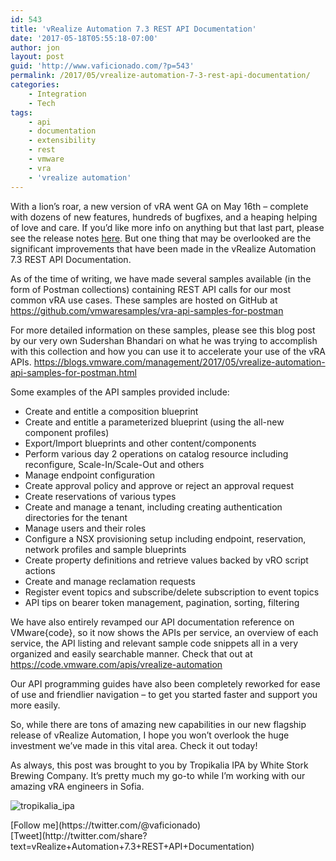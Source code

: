```yaml
---
id: 543
title: 'vRealize Automation 7.3 REST API Documentation'
date: '2017-05-18T05:55:18-07:00'
author: jon
layout: post
guid: 'http://www.vaficionado.com/?p=543'
permalink: /2017/05/vrealize-automation-7-3-rest-api-documentation/
categories:
    - Integration
    - Tech
tags:
    - api
    - documentation
    - extensibility
    - rest
    - vmware
    - vra
    - 'vrealize automation'
---
```


With a lion’s roar, a new version of vRA went GA on May 16th – complete with dozens of new features, hundreds of bugfixes, and a heaping helping of love and care. If you’d like more info on anything but that last part, please see the release notes [here](https://pubs.vmware.com/Release_Notes/en/vra/73/vrealize-automation-73-release-notes.html?src=vmw_so_vex_akjaer_1025). But one thing that may be overlooked are the significant improvements that have been made in the vRealize Automation 7.3 REST API Documentation.

As of the time of writing, we have made several samples available (in the form of Postman collections) containing REST API calls for our most common vRA use cases. These samples are hosted on GitHub at <https://github.com/vmwaresamples/vra-api-samples-for-postman>

For more detailed information on these samples, please see this blog post by our very own Sudershan Bhandari on what he was trying to accomplish with this collection and how you can use it to accelerate your use of the vRA APIs. <https://blogs.vmware.com/management/2017/05/vrealize-automation-api-samples-for-postman.html>

Some examples of the API samples provided include:

- Create and entitle a composition blueprint
- Create and entitle a parameterized blueprint (using the all-new component profiles)
- Export/Import blueprints and other content/components
- Perform various day 2 operations on catalog resource including reconfigure, Scale-In/Scale-Out and others
- Manage endpoint configuration
- Create approval policy and approve or reject an approval request
- Create reservations of various types
- Create and manage a tenant, including creating authentication directories for the tenant
- Manage users and their roles
- Configure a NSX provisioning setup including endpoint, reservation, network profiles and sample blueprints
- Create property definitions and retrieve values backed by vRO script actions
- Create and manage reclamation requests
- Register event topics and subscribe/delete subscription to event topics
- API tips on bearer token management, pagination, sorting, filtering

We have also entirely revamped our API documentation reference on VMware{code}, so it now shows the APIs per service, an overview of each service, the API listing and relevant sample code snippets all in a very organized and easily searchable manner. Check that out at <https://code.vmware.com/apis/vrealize-automation>

Our API programming guides have also been completely reworked for ease of use and friendlier navigation – to get you started faster and support you more easily.

So, while there are tons of amazing new capabilities in our new flagship release of vRealize Automation, I hope you won’t overlook the huge investment we’ve made in this vital area. Check it out today!

As always, this post was brought to you by Tropikalia IPA by White Stork Brewing Company. It’s pretty much my go-to while I’m working with our amazing vRA engineers in Sofia.

![tropikalia_ipa](https://www.vaficionado.com/wp-content/uploads/2017/05/tropikalia_ipa-768x1024.jpg)

<div class="twttr_buttons"><div class="twttr_followme"> [Follow me](https://twitter.com/@vaficionado) </div></div><div class="twttr_buttons"><div class="twttr_twitter"> [Tweet](http://twitter.com/share?text=vRealize+Automation+7.3+REST+API+Documentation)</div></div>